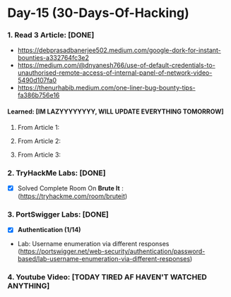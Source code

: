 # Day-15 (30-Days-Of-Hacking)

### 1. Read 3 Article: [DONE]

- https://debprasadbanerjee502.medium.com/google-dork-for-instant-bounties-a332764fc3e2
- https://medium.com/@dnyanesh766/use-of-default-credentials-to-unauthorised-remote-access-of-internal-panel-of-network-video-5490d107fa0
- https://thenurhabib.medium.com/one-liner-bug-bounty-tips-fa386b756e16

#### Learned: [IM LAZYYYYYYYY, WILL UPDATE EVERYTHING TOMORROW]

1. From Article 1:
      

2. From Article 2:
   

3. From Article 3:
    

### 2. TryHackMe Labs: [DONE]

 - [X] Solved Complete Room On **Brute It** : (https://tryhackme.com/room/bruteit)

### 3. PortSwigger Labs: [DONE]

 - [X] **Authentication (1/14)**
 -  Lab: Username enumeration via different responses  (https://portswigger.net/web-security/authentication/password-based/lab-username-enumeration-via-different-responses)

### 4. Youtube Video: [TODAY TIRED AF HAVEN'T WATCHED ANYTHING]
